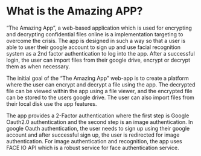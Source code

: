 # What is the Amazing APP?
“The Amazing App”, a web-based application which is used for encrypting and decrypting confidential files online is a implementation targeting to overcome the crisis. The app is designed in such a way so that a user is able to user their google account to sign up and use facial recognition system as a 2nd factor authentication to log into the app. After a successful login, the user can import files from their google drive, encrypt or decrypt them as when necessary.

The initial goal of the “The Amazing App” web-app is to create a platform where the user can encrypt and decrypt a file using the app. The decrypted file can be viewed within the app using a file viewer, and the encrypted file can be stored to the users google drive. The user can also import files from their local disk use the app features.

The app provides a 2-Factor authentication where the first step is Google Oauth2.0 authentication and the second step is an image authentication. In google Oauth authentication, the user needs to sign up using their google account and after successful sign up, the user is redirected for image authentication. For image authentication and recognition, the app uses FACE IO API which is a robust service for face authentication service.






